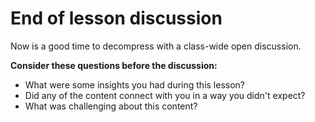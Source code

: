 # End of lesson discussion

Now is a good time to decompress with a class-wide open discussion.

**Consider these questions before the discussion:**

- What were some insights you had during this lesson?
- Did any of the content connect with you in a way you didn't expect?
- What was challenging about this content?